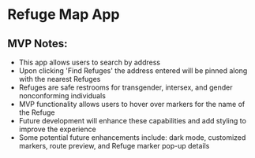 <h1>Refuge Map App</h1>

<h2>MVP Notes:</h2>

<ul>
    <li>This app allows users to search by address</li>
    <li>Upon clicking 'Find Refuges' the address entered will be pinned along with the nearest Refuges</li>
    <li>Refuges are safe restrooms for transgender, intersex, and gender nonconforming individuals</li>
    <li>MVP functionality allows users to hover over markers for the name of the Refuge</li>
    <li>Future development will enhance these capabilities and add styling to improve the experience</li>
    <li>Some potential future enhancements include: dark mode, customized markers, route preview, and Refuge marker pop-up details</li>

</ul> 



